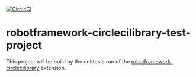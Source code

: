 [![CircleCI](https://circleci.com/gh/trustedshops-public/robotframework-circlecilibrary-test-project/tree/main.svg?style=svg)](https://circleci.com/gh/trustedshops-public/robotframework-circlecilibrary-test-project/tree/main)

# robotframework-circlecilibrary-test-project

This project will be build by the unittests run of the [robotframework-circlecilibrary](https://github.com/trustedshops-public/robotframework-circlecilibrary) extension.
